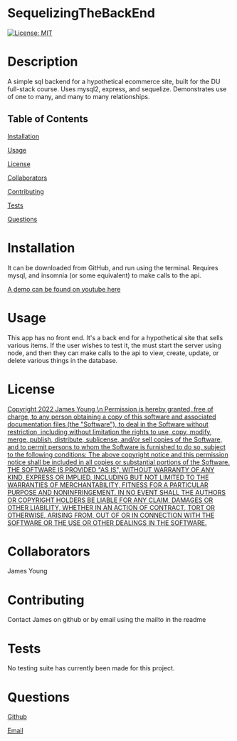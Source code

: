 # SequelizingTheBackEnd

[![License: MIT](https://img.shields.io/badge/License-MIT-yellow.svg)](https://opensource.org/licenses/MIT)

  

  # Description

   A simple sql backend for a hypothetical ecommerce site, built for the DU full-stack course. Uses mysql2, express, and sequelize. Demonstrates use of one to many, and many to many relationships.
    

  ## Table of Contents

  [Installation](#installation)

  [Usage](#usage)

  [License](#license)

  [Collaborators](#collaborators)

  [Contributing](#contributing)

  [Tests](#tests)

  [Questions](#questions)

  

  # Installation

  It can be downloaded from GitHub, and run using the terminal. Requires mysql, and insomnia (or some equivalent) to make calls to the api.

  [A demo can be found on youtube here](https://youtu.be/To8HNGwDAYg)

  # Usage 

This app has no front end. It's a back end for a hypothetical site that sells various items. If the user wishes to test it, the must start the server using node, and then they can make calls to the api to view, create, update, or delete various things in the database.
  
  # License 

  [Copyright 2022 James Young \n Permission is hereby granted, free of charge, to any person obtaining a copy of this software and associated documentation files (the "Software"), to deal in the Software without restriction, including without limitation the rights to use, copy, modify, merge, publish, distribute, sublicense, and/or sell copies of the Software, and to permit persons to whom the Software is furnished to do so, subject to the following conditions: The above copyright notice and this permission notice shall be included in all copies or substantial portions of the Software. THE SOFTWARE IS PROVIDED "AS IS", WITHOUT WARRANTY OF ANY KIND, EXPRESS OR IMPLIED, INCLUDING BUT NOT LIMITED TO THE WARRANTIES OF MERCHANTABILITY, FITNESS FOR A PARTICULAR PURPOSE AND NONINFRINGEMENT. IN NO EVENT SHALL THE AUTHORS OR COPYRIGHT HOLDERS BE LIABLE FOR ANY CLAIM, DAMAGES OR OTHER LIABILITY, WHETHER IN AN ACTION OF CONTRACT, TORT OR OTHERWISE, ARISING FROM, OUT OF OR IN CONNECTION WITH THE SOFTWARE OR THE USE OR OTHER DEALINGS IN THE SOFTWARE.](https://opensource.org/licenses/MIT)

  

  # Collaborators

  James Young

  

  # Contributing

  Contact James on github or by email using the mailto in the readme

  

  # Tests

  No testing suite has currently been made for this project.



  # Questions

  [Github](https://www.github.com/jamesyoungGHusername)

  [Email](mailto:jamesyoungwrites@gmail.com)
  


  